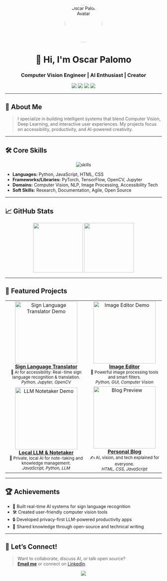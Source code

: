 <!--
  Sardina GitHub Overview - Visual & Modern Template
  Designed for Oscar Palomo, Computer Vision Engineer
-->

<p align="center">
  <img src="https://raw.githubusercontent.com/sardinaa/sardinaa/main/assets/avatar.png" width="120" alt="Oscar Palomo Avatar" style="border-radius: 50%;" />
</p>

<h1 align="center">👋 Hi, I'm <b>Oscar Palomo</b></h1>
<h3 align="center">Computer Vision Engineer | AI Enthusiast | Creator</h3>

<p align="center">
  <a href="mailto:oscar.palomo@email.com"><img src="https://img.shields.io/badge/Email-D14836?style=flat-square&logo=gmail&logoColor=white"/></a>
  <a href="https://www.linkedin.com/in/oscar-palomo"><img src="https://img.shields.io/badge/LinkedIn-0077B5?style=flat-square&logo=linkedin&logoColor=white"/></a>
  <a href="https://sardinaa.github.io/Blog"><img src="https://img.shields.io/badge/Blog-1A1A1A?style=flat-square&logo=github&logoColor=white"/></a>
  <img src="https://img.shields.io/badge/Location-Remote-blue?style=flat-square"/>
</p>

---

## 🚀 About Me

> I specialize in building intelligent systems that blend Computer Vision, Deep Learning, and interactive user experiences. My projects focus on accessibility, productivity, and AI-powered creativity.

---

## 🛠️ Core Skills

<p align="center">
  <img src="https://skillicons.dev/icons?i=python,javascript,html,css,pytorch,tensorflow,opencv,jupyter,git,linux" alt="skills" />
</p>

- **Languages:** Python, JavaScript, HTML, CSS
- **Frameworks/Libraries:** PyTorch, TensorFlow, OpenCV, Jupyter
- **Domains:** Computer Vision, NLP, Image Processing, Accessibility Tech
- **Soft Skills:** Research, Documentation, Agile, Open Source

---

## 📈 GitHub Stats

<p align="center">
  <img src="https://github-readme-stats.vercel.app/api?username=sardinaa&show_icons=true&theme=github_dark&hide_border=true" height="160"/>
  <img src="https://github-readme-stats.vercel.app/api/top-langs/?username=sardinaa&layout=compact&theme=github_dark&hide_border=true" height="160"/>
</p>

---

## 🌟 Featured Projects

<table>
  <tr>
    <td align="center">
      <a href="https://github.com/sardinaa/Sign-Language-Translator">
        <img src="https://raw.githubusercontent.com/sardinaa/Sign-Language-Translator/main/assets/demo.gif" width="200" alt="Sign Language Translator Demo"/><br/>
        <b>Sign Language Translator</b>
      </a>
      <br/>
      <sub>🤟 AI for accessibility: Real-time sign language recognition & translation.<br/><i>Python, Jupyter, OpenCV</i></sub>
    </td>
    <td align="center">
      <a href="https://github.com/sardinaa/Image-editor">
        <img src="https://raw.githubusercontent.com/sardinaa/Image-editor/main/assets/editor_demo.png" width="200" alt="Image Editor Demo"/><br/>
        <b>Image Editor</b>
      </a>
      <br/>
      <sub>🎨 Powerful image processing tools and smart filters.<br/><i>Python, GUI, Computer Vision</i></sub>
    </td>
  </tr>
  <tr>
    <td align="center">
      <a href="https://github.com/sardinaa/Local-LLM-and-Notetaker">
        <img src="https://raw.githubusercontent.com/sardinaa/Local-LLM-and-Notetaker/main/assets/notetaker_ui.png" width="200" alt="LLM Notetaker Demo"/><br/>
        <b>Local LLM & Notetaker</b>
      </a>
      <br/>
      <sub>🧠 Private, local AI for note-taking and knowledge management.<br/><i>JavaScript, Python, LLM</i></sub>
    </td>
    <td align="center">
      <a href="https://github.com/sardinaa/Blog">
        <img src="https://raw.githubusercontent.com/sardinaa/Blog/main/assets/blog_preview.png" width="200" alt="Blog Preview"/><br/>
        <b>Personal Blog</b>
      </a>
      <br/>
      <sub>✍️ AI, vision, and tech explained for everyone.<br/><i>HTML, CSS, JavaScript</i></sub>
    </td>
  </tr>
</table>

---

## 🏆 Achievements

- 🥇 Built real-time AI systems for sign language recognition
- 🛠️ Created user-friendly computer vision tools
- 🔒 Developed privacy-first LLM-powered productivity apps
- 📢 Shared knowledge through open-source and technical writing

---

## 🤝 Let’s Connect!

> Want to collaborate, discuss AI, or talk open source?  
> **[Email me](mailto:oscar.palomo@email.com)** or connect on [LinkedIn](https://www.linkedin.com/in/oscar-palomo).

<p align="center">
  <img src="https://capsule-render.vercel.app/api?type=wave&color=auto&height=120&section=footer&text=Thanks%20for%20visiting!&fontSize=30" />
</p>
